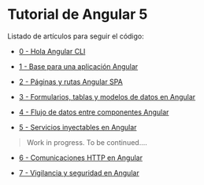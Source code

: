# Tutorial de Angular 5

Listado de artículos para seguir el código:

- [0 - Hola Angular CLI](http://academia-binaria.com/hola-angular-cli/)

- [1 - Base para una aplicación Angular](http://academia-binaria.com/base-aplicacion-angular/)

- [2 - Páginas y rutas Angular SPA](http://academia-binaria.com/paginas-y-rutas-angular-spa/)

- [3 - Formularios, tablas y modelos de datos en Angular](http://academia-binaria.com/formularios-tablas-y-modelos-de-datos-en-angular//)

- [4 - Flujo de datos entre componentes Angular](http://academia-binaria.com/flujo-de-datos-entre-componentes-angular/)

- [5 - Servicios inyectables en Angular](http://academia-binaria.com/servicios-inyectables-en-Angular/)

> Work in progress. To be continued....

- [6 - Comunicaciones HTTP en Angular](http://academia-binaria.com/categories/Tutorial/Angular/)

- [7 - Vigilancia y seguridad en Angular](http://academia-binaria.com/categories/Tutorial/Angular/)
